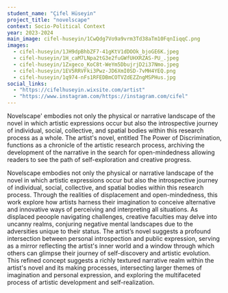```yaml
---
student_name: "Çifel Hüseyin"
project_title: "novelscape"
context: Socio-Political Context
year: 2023-2024
main_image: cifel-huseyin/1CwQdg7Vo9a9vrm3Td38aTm10FqnIiqqC.png
images:
  - cifel-huseyin/1JH9dpBhbZF7-41gKtV1dDOOk_bjoGE6K.jpeg
  - cifel-huseyin/1H_caM7LNpa2tG3e2fuGWfUHXRZAS-PU_.jpeg
  - cifel-huseyin/1Zxgeco_KoC8t-WeYm5DbujrjD2i37Nmo.jpeg
  - cifel-huseyin/1EV5RRVFki3Pwz-JD6XmI0SD-7vMH4YEQ.png
  - cifel-huseyin/1q974-nFs1RFEDBmCOTVZdEZZngMSPHus.jpg
social_links:
  - "https://cifelhuseyin.wixsite.com/artist"
  - "https://www.instagram.com/https://instagram.com/cifel"
---
```

Novelscape' embodies not only the physical or narrative landscape of the novel in which artistic expressions occur but also the introspective journey of individual, social, collective, and spatial bodies within this research process as a whole. The artist's novel, entitled The Power of Discrimination, functions as a chronicle of the artistic research process, archiving the development of the narrative in the search for open-mindedness allowing readers to see the path of self-exploration and creative progress.

Novelscape embodies not only the physical or narrative landscape of the novel in which artistic expressions occur but also the introspective journey of individual, social, collective, and spatial bodies within this research process. Through the realities of displacement and open-mindedness, this work explore how artists harness their imagination to conceive alternative and innovative ways of perceiving and interpreting all situations. As displaced peoople navigating challenges, creative faculties may delve into uncanny realms, conjuring negative mental landscapes due to the adversities unique to their status. The artist’s novel suggests a profound intersection between personal introspection and public expression, serving as a mirror reflecting the artist's inner world and a window through which others can glimpse their journey of self-discovery and artistic evolution. This refined concept suggests a richly textured narrative realm within the artist's novel and its making processes, intersecting larger themes of imagination and personal expression, and exploring the multifaceted process of artistic development and self-realization.

